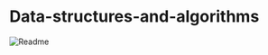 # Data-structures-and-algorithms

![Readme](https://user-images.githubusercontent.com/61115794/111838302-0fe39100-88f1-11eb-9309-21f2278153d0.png)
